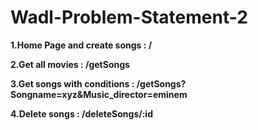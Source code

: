 # Wadl-Problem-Statement-2

**1.Home Page and create songs : /**

**2.Get all movies : /getSongs**

**3.Get songs with conditions : /getSongs?Songname=xyz&Music_director=eminem**

**4.Delete songs : /deleteSongs/:id**

